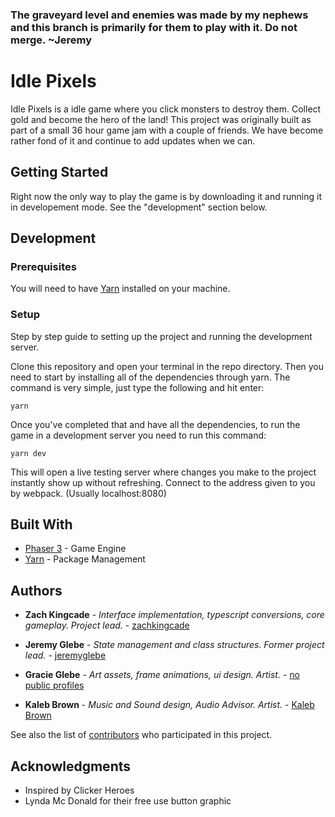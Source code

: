### The graveyard level and enemies was made by my nephews and this branch is primarily for them to play with it. Do not merge. ~Jeremy

# Idle Pixels

Idle Pixels is a idle game where you click monsters to destroy them. Collect gold and become the hero of the land! This project was originally built as part of a small 36 hour game jam with a couple of friends. We have become rather fond of it and continue to add updates when we can.

## Getting Started

Right now the only way to play the game is by downloading it and running it in developement mode. See the "development" section below.

## Development

### Prerequisites

You will need to have [Yarn](https://yarnpkg.com/) installed on your machine. 

### Setup

Step by step guide to setting up the project and running the development server.

Clone this repository and open your terminal in the repo directory. Then you need to start by installing all of the dependencies through yarn. The command is very simple, just type the following and hit enter:

```
yarn
```

Once you've completed that and have all the dependencies, to run the game in a development server you need to run this command:

```
yarn dev
```

This will open a live testing server where changes you make to the project instantly show up without refreshing. Connect to the address given to you by webpack. (Usually localhost:8080)

## Built With

* [Phaser 3](https://phaser.io/phaser3) - Game Engine
* [Yarn](https://yarnpkg.com/) - Package Management

## Authors

* **Zach Kingcade** - *Interface implementation, typescript conversions, core gameplay. Project lead.* - [zachkingcade](https://github.com/zachkingcade)

* **Jeremy Glebe** - *State management and class structures. Former project lead.* - [jeremyglebe](https://github.com/jeremyglebe)

* **Gracie Glebe** - *Art assets, frame animations, ui design. Artist.* - [no public profiles](https://github.com/jeremyglebe/idle_pixels)

* **Kaleb Brown** - *Music and Sound design, Audio Advisor. Artist.* - [Kaleb Brown](https://github.com/TheLonelyWriterK)

See also the list of [contributors](https://github.com/jeremyglebe/idle_pixels/graphs/contributors) who participated in this project.

## Acknowledgments

* Inspired by Clicker Heroes
* Lynda Mc Donald for their free use button graphic

